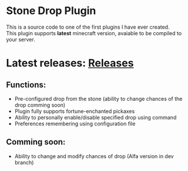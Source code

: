 # Stone Drop Plugin
This is a source code to one of the first plugins I have ever created. <br>
This plugin supports <b>latest</b> minecraft version, avaiable to be compiled to your server.

# Latest releases: [Releases](https://github.com/ULTUX/minecraft-stone-drop-plugin/releases/)

<h2>Functions: </h2>
<ul>
  <li>Pre-configured drop from the stone (ability to change chances of the drop comming soon)</li>
  <li>Plugin fully supports fortune-enchanted pickaxes</li>
  <li>Ability to personally enable/disable specified drop using command</li>
  <li>Preferences remembering using configuration file</li>
</ul>

<h2>Comming soon:</h2>
  <ul>
    <li>Ability to change and modify chances of drop (Alfa version in dev branch)</l1>
  </ul>
